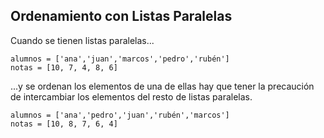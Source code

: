## Ordenamiento con Listas Paralelas

Cuando se tienen listas paralelas...

```
alumnos = ['ana','juan','marcos','pedro','rubén']
notas = [10, 7, 4, 8, 6]
```

...y se ordenan los elementos de una de ellas hay que tener la precaución de intercambiar los elementos del resto de listas paralelas.

```
alumnos = ['ana','pedro','juan','rubén','marcos']
notas = [10, 8, 7, 6, 4]
```










